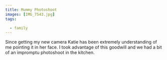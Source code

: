 ```yaml
---
title: Mummy Photoshoot
images: [IMG_7543.jpg]
tags:

  - family
---
```

Since getting my new camera Katie has been extremely understanding of me pointing it in her face. I took advantage of this goodwill and we had a bit of an impromptu photoshoot in the kitchen.